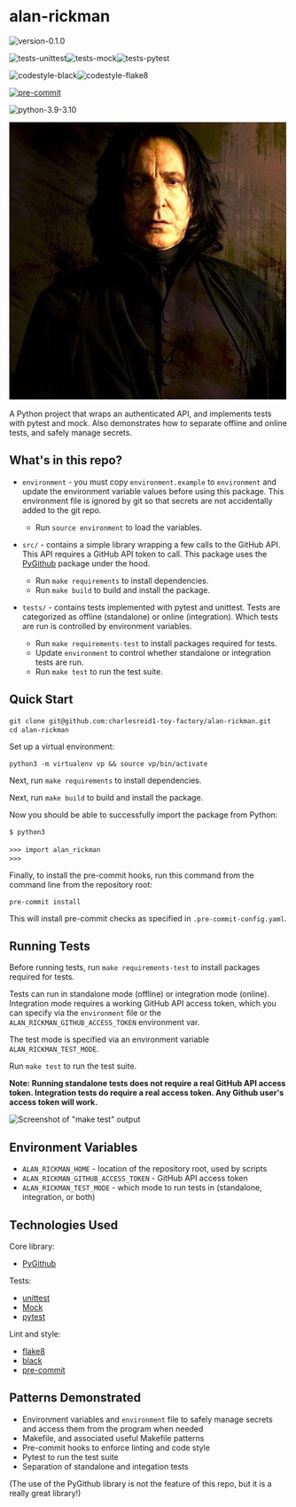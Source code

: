 # alan-rickman


<img alt="version-0.1.0" src="https://img.shields.io/badge/version-0.1.0-orange" />

<img
alt="tests-unittest" src="https://img.shields.io/badge/tests-unittest-green" /><img
alt="tests-mock" src="https://img.shields.io/badge/tests-mock-green" /><img
alt="tests-pytest" src="https://img.shields.io/badge/tests-pytest-green" />

<img
alt="codestyle-black" src="https://img.shields.io/badge/codestyle-black-%23222222" /><img
alt="codestyle-flake8" src="https://img.shields.io/badge/codestyle-flake8-blue" />

[![pre-commit](https://img.shields.io/badge/pre--commit-enabled-brightgreen?logo=pre-commit&logoColor=white)](https://github.com/pre-commit/pre-commit)

<img alt="python-3.9-3.10" src="https://img.shields.io/badge/python-3.9%7C3.10-blue" />

![Alan Rickman](docs/img/snape.jpg)

A Python project that wraps an authenticated API, and
implements tests with pytest and mock. Also demonstrates
how to separate offline and online tests, and safely
manage secrets.


## What's in this repo?

* `environment` - you must copy `environment.example` to `environment`
  and update the environment variable values before using this package.
  This environment file is ignored by git so that secrets are not accidentally
  added to the git repo.

    * Run `source environment` to load the variables.

* `src/` - contains a simple library wrapping a few calls to
  the GitHub API.  This API requires a GitHub API token to call.
  This package uses the [PyGithub](https://github.com/PyGithub/PyGithub)
  package under the hood.

    * Run `make requirements` to install dependencies.
    * Run `make build` to build and install the package.

* `tests/` - contains tests implemented with pytest and unittest.
  Tests are categorized as offline (standalone) or online (integration).
  Which tests are run is controlled by environment variables.

    * Run `make requirements-test` to install packages required for tests.
    * Update `environment` to control whether standalone or integration tests are run.
    * Run `make test` to run the test suite.


## Quick Start

```
git clone git@github.com:charlesreid1-toy-factory/alan-rickman.git
cd alan-rickman
```

Set up a virtual environment:

```
python3 -m virtualenv vp && source vp/bin/activate
```

Next, run `make requirements` to install dependencies.

Next, run `make build` to build and install the package.

Now you should be able to successfully import the package from Python:

```
$ python3

>>> import alan_rickman
>>>
```

Finally, to install the pre-commit hooks, run this command
from the command line from the repository root:

```
pre-commit install
```

This will install pre-commit checks as specified in `.pre-commit-config.yaml`.


## Running Tests

Before running tests, run `make requirements-test` to install packages required for tests.

Tests can run in standalone mode (offline) or integration mode (online). Integration mode
requires a working GitHub API access token, which you can specify via the `environment` file
or the `ALAN_RICKMAN_GITHUB_ACCESS_TOKEN` environment var.

The test mode is specified via an environment variable `ALAN_RICKMAN_TEST_MODE`.

Run `make test` to run the test suite.

**Note: Running standalone tests does not require a real GitHub API access token.
Integration tests do require a real access token. Any Github user's access token
will work.**

![Screenshot of "make test" output](docs/img/test_ss.jpg)


## Environment Variables

* `ALAN_RICKMAN_HOME` - location of the repository root, used by scripts
* `ALAN_RICKMAN_GITHUB_ACCESS_TOKEN` - GitHub API access token
* `ALAN_RICKMAN_TEST_MODE` - which mode to run tests in (standalone, integration, or both)


## Technologies Used

Core library:
* [PyGithub](https://github.com/PyGithub/PyGithub)

Tests:
* [unittest](https://docs.python.org/3/library/unittest.html)
* [Mock](https://docs.python.org/3/library/unittest.mock.html)
* [pytest](https://docs.pytest.org/en/7.1.x/)

Lint and style:
* [flake8](https://flake8.pycqa.org/en/latest/)
* [black](https://github.com/psf/black)
* [pre-commit](https://pre-commit.com/)


## Patterns Demonstrated

* Environment variables and `environment` file to safely manage secrets
  and access them from the program when needed
* Makefile, and associated useful Makefile patterns
* Pre-commit hooks to enforce linting and code style
* Pytest to run the test suite
* Separation of standalone and integation tests

(The use of the PyGithub library is not the feature of this repo,
but it is a really great library!)
